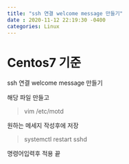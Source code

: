 ```yaml
---
title: "ssh 연결 welcome message 만들기"
date : 2020-11-12 22:19:30 -0400
categories: Linux
---
```


# Centos7 기준

ssh 연결 welcome message 만들기


해당 파일 만들고
> vim /etc/motd

원하는 메세지 작성후에 저장

> systemctl restart sshd

명령어입력후 적용 끝


